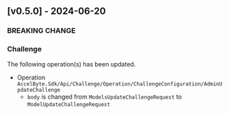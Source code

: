 <a name="v0.5.0"></a>
## [v0.5.0] - 2024-06-20

### BREAKING CHANGE

### Challenge

The following operation(s) has been updated.
- Operation `AccelByte.Sdk/Api/Challenge/Operation/ChallengeConfiguration/AdminUpdateChallenge`
    - `body` is changed from `ModelsUpdateChallengeRequest` to `ModelUpdateChallengeRequest`